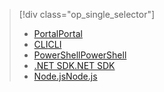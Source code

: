 > [!div class="op_single_selector"]
> * [<span data-ttu-id="56a51-101">Portal</span><span class="sxs-lookup"><span data-stu-id="56a51-101">Portal</span></span>](../articles/data-lake-analytics/data-lake-analytics-manage-use-portal.md)
> * [<span data-ttu-id="56a51-102">CLI</span><span class="sxs-lookup"><span data-stu-id="56a51-102">CLI</span></span>](../articles/data-lake-analytics/data-lake-analytics-manage-use-cli.md)
> * [<span data-ttu-id="56a51-103">PowerShell</span><span class="sxs-lookup"><span data-stu-id="56a51-103">PowerShell</span></span>](../articles/data-lake-analytics/data-lake-analytics-manage-use-powershell.md)
> * [<span data-ttu-id="56a51-104">.NET SDK</span><span class="sxs-lookup"><span data-stu-id="56a51-104">.NET SDK</span></span>](../articles/data-lake-analytics/data-lake-analytics-manage-use-dotnet-sdk.md)
> * [<span data-ttu-id="56a51-105">Node.js</span><span class="sxs-lookup"><span data-stu-id="56a51-105">Node.js</span></span>](../articles/data-lake-analytics/data-lake-analytics-manage-use-nodejs.md)
> 
> 

